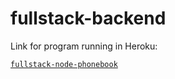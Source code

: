 # fullstack-backend

Link for program running in Heroku:

[`fullstack-node-phonebook`](https://fullstack-node-phonebook.herokuapp.com/)